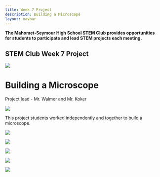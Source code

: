 ```yaml
---
title: Week 7 Project
description: Building a Microscope
layout: navbar
---
```


**The Mahomet-Seymour High School STEM Club provides opportunities for students to participate and lead STEM projects each meeting.** 


## **STEM Club Week 7 Project**

![](images/STEMClubProjectWeek7A.jpg)

# **Building a Microscope**

Project lead - Mr. Walmer and Mr. Koker

![](images/STEMClubProjectWeek7B.jpg)

This project students worked independently and together to build a microscope.             
                                                                                         
                                                                                                     
                                                                                                           
                                                                                                                
![](images/STEMClubProjectWeek7C.jpg)                                                                    

![](images/STEMClubProjectWeek7D.jpg)

![](images/STEMClubProjectWeek7E.jpg)

![](images/STEMClubProjectWeek7F.jpg)

![](images/STEMClubProjectWeek7G.jpg)

